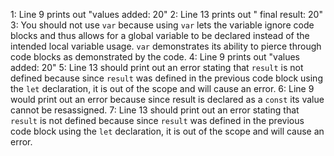 1: Line 9 prints out "values added: 20"
2: Line 13 prints out " final result: 20"
3: You should not use `var` because using `var` lets the variable ignore code blocks
and thus allows for a global variable to be declared instead of the intended local variable usage.
`var` demonstrates its ability to pierce through code blocks as demonstrated by the code.
4: Line 9 prints out "values added: 20"
5: Line 13 should print out an error stating that `result` is not defined because since `result` was defined in the previous code block using the `let` declaration, it is out of the scope and will cause
an error.
6: Line 9 would print out an error because since result is declared as a `const` its value cannot be
resassigned. 
7: Line 13 should print out an error stating that `result` is not defined because since `result` was defined in the previous code block using the `let` declaration, it is out of the scope and will cause
an error.